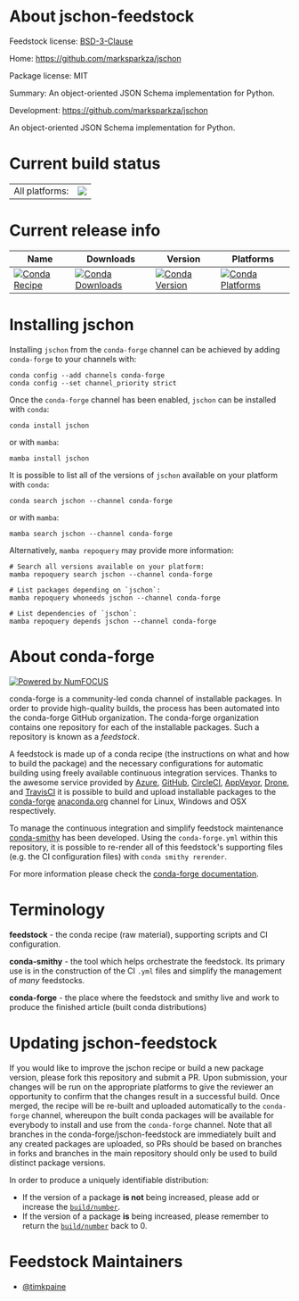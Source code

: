 About jschon-feedstock
======================

Feedstock license: [BSD-3-Clause](https://github.com/conda-forge/jschon-feedstock/blob/main/LICENSE.txt)

Home: https://github.com/marksparkza/jschon

Package license: MIT

Summary: An object-oriented JSON Schema implementation for Python.

Development: https://github.com/marksparkza/jschon

An object-oriented JSON Schema implementation for Python.

Current build status
====================


<table><tr><td>All platforms:</td>
    <td>
      <a href="https://dev.azure.com/conda-forge/feedstock-builds/_build/latest?definitionId=22612&branchName=main">
        <img src="https://dev.azure.com/conda-forge/feedstock-builds/_apis/build/status/jschon-feedstock?branchName=main">
      </a>
    </td>
  </tr>
</table>

Current release info
====================

| Name | Downloads | Version | Platforms |
| --- | --- | --- | --- |
| [![Conda Recipe](https://img.shields.io/badge/recipe-jschon-green.svg)](https://anaconda.org/conda-forge/jschon) | [![Conda Downloads](https://img.shields.io/conda/dn/conda-forge/jschon.svg)](https://anaconda.org/conda-forge/jschon) | [![Conda Version](https://img.shields.io/conda/vn/conda-forge/jschon.svg)](https://anaconda.org/conda-forge/jschon) | [![Conda Platforms](https://img.shields.io/conda/pn/conda-forge/jschon.svg)](https://anaconda.org/conda-forge/jschon) |

Installing jschon
=================

Installing `jschon` from the `conda-forge` channel can be achieved by adding `conda-forge` to your channels with:

```
conda config --add channels conda-forge
conda config --set channel_priority strict
```

Once the `conda-forge` channel has been enabled, `jschon` can be installed with `conda`:

```
conda install jschon
```

or with `mamba`:

```
mamba install jschon
```

It is possible to list all of the versions of `jschon` available on your platform with `conda`:

```
conda search jschon --channel conda-forge
```

or with `mamba`:

```
mamba search jschon --channel conda-forge
```

Alternatively, `mamba repoquery` may provide more information:

```
# Search all versions available on your platform:
mamba repoquery search jschon --channel conda-forge

# List packages depending on `jschon`:
mamba repoquery whoneeds jschon --channel conda-forge

# List dependencies of `jschon`:
mamba repoquery depends jschon --channel conda-forge
```


About conda-forge
=================

[![Powered by
NumFOCUS](https://img.shields.io/badge/powered%20by-NumFOCUS-orange.svg?style=flat&colorA=E1523D&colorB=007D8A)](https://numfocus.org)

conda-forge is a community-led conda channel of installable packages.
In order to provide high-quality builds, the process has been automated into the
conda-forge GitHub organization. The conda-forge organization contains one repository
for each of the installable packages. Such a repository is known as a *feedstock*.

A feedstock is made up of a conda recipe (the instructions on what and how to build
the package) and the necessary configurations for automatic building using freely
available continuous integration services. Thanks to the awesome service provided by
[Azure](https://azure.microsoft.com/en-us/services/devops/), [GitHub](https://github.com/),
[CircleCI](https://circleci.com/), [AppVeyor](https://www.appveyor.com/),
[Drone](https://cloud.drone.io/welcome), and [TravisCI](https://travis-ci.com/)
it is possible to build and upload installable packages to the
[conda-forge](https://anaconda.org/conda-forge) [anaconda.org](https://anaconda.org/)
channel for Linux, Windows and OSX respectively.

To manage the continuous integration and simplify feedstock maintenance
[conda-smithy](https://github.com/conda-forge/conda-smithy) has been developed.
Using the ``conda-forge.yml`` within this repository, it is possible to re-render all of
this feedstock's supporting files (e.g. the CI configuration files) with ``conda smithy rerender``.

For more information please check the [conda-forge documentation](https://conda-forge.org/docs/).

Terminology
===========

**feedstock** - the conda recipe (raw material), supporting scripts and CI configuration.

**conda-smithy** - the tool which helps orchestrate the feedstock.
                   Its primary use is in the construction of the CI ``.yml`` files
                   and simplify the management of *many* feedstocks.

**conda-forge** - the place where the feedstock and smithy live and work to
                  produce the finished article (built conda distributions)


Updating jschon-feedstock
=========================

If you would like to improve the jschon recipe or build a new
package version, please fork this repository and submit a PR. Upon submission,
your changes will be run on the appropriate platforms to give the reviewer an
opportunity to confirm that the changes result in a successful build. Once
merged, the recipe will be re-built and uploaded automatically to the
`conda-forge` channel, whereupon the built conda packages will be available for
everybody to install and use from the `conda-forge` channel.
Note that all branches in the conda-forge/jschon-feedstock are
immediately built and any created packages are uploaded, so PRs should be based
on branches in forks and branches in the main repository should only be used to
build distinct package versions.

In order to produce a uniquely identifiable distribution:
 * If the version of a package **is not** being increased, please add or increase
   the [``build/number``](https://docs.conda.io/projects/conda-build/en/latest/resources/define-metadata.html#build-number-and-string).
 * If the version of a package **is** being increased, please remember to return
   the [``build/number``](https://docs.conda.io/projects/conda-build/en/latest/resources/define-metadata.html#build-number-and-string)
   back to 0.

Feedstock Maintainers
=====================

* [@timkpaine](https://github.com/timkpaine/)

